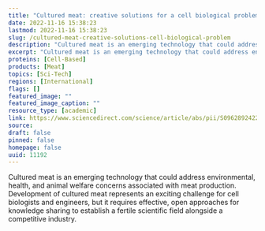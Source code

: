 ```yaml
---
title: "Cultured meat: creative solutions for a cell biological problem"
date: 2022-11-16 15:38:23
lastmod: 2022-11-16 15:38:23
slug: /cultured-meat-creative-solutions-cell-biological-problem
description: "Cultured meat is an emerging technology that could address environmental, health, and animal welfare concerns associated with meat production. Development of cultured meat represents an exciting challenge for cell biologists and engineers, but it requires effective, open approaches for knowledge sharing to establish a fertile scientific field alongside a competitive&nbsp;industry."
excerpt: "Cultured meat is an emerging technology that could address environmental, health, and animal welfare concerns associated with meat production. Development of cultured meat represents an exciting challenge for cell biologists and engineers, but it requires effective, open approaches for knowledge sharing to establish a fertile scientific field alongside a competitive&nbsp;industry."
proteins: [Cell-Based]
products: [Meat]
topics: [Sci-Tech]
regions: [International]
flags: []
featured_image: ""
featured_image_caption: ""
resource_type: [academic]
link: https://www.sciencedirect.com/science/article/abs/pii/S0962892422002331
source: 
draft: false
pinned: false
homepage: false
uuid: 11192
---
```

Cultured meat is an emerging technology that could address
environmental, health, and animal welfare concerns associated with meat
production. Development of cultured meat represents an exciting
challenge for cell biologists and engineers, but it requires effective,
open approaches for knowledge sharing to establish a fertile scientific
field alongside a competitive industry.
